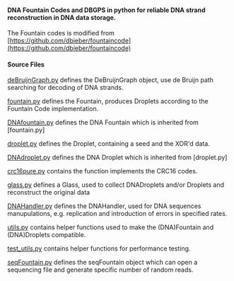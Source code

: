 

#### DNA Fountain Codes and DBGPS in python for reliable DNA strand reconstruction in DNA data storage.



The Fountain codes is modified from [https://github.com/dbieber/fountaincode](https://github.com/dbieber/fountaincode)




#### Source Files
[deBruijnGraph.py](deBruijnGraph.py) defines the DeBruijnGraph object, use de Bruijn path searching for decoding of DNA strands.

[fountain.py](fountain.py) defines the Fountain, produces Droplets according to the Fountain Code implementation.

[DNAfountain.py](DNAfountain.py) defines the DNA Fountain which is inherited from [fountain.py]

[droplet.py](droplet.py) defines the Droplet, containing a seed and the XOR'd data.

[DNAdroplet.py](DNAdroplet.py) defines the DNA Droplet which is inherited from [droplet.py]

[crc16pure.py](crc16pure.py) contains the function implements the CRC16 codes.

[glass.py](glass.py) defines a Glass, used to collect DNADroplets and/or Droplets and reconstruct the original data

[DNAHandler.py](DNAHandler.py) defines the DNAHandler, used for DNA sequences manupulations, e.g. replication and introduction of errors in specified rates.

[utils.py](utils.py) contains helper functions used to make the (DNA)Fountain and (DNA)Droplets compatible.

[test_utils.py](test_utils.py) contains helper functions for performance testing.

[seqFountain.py](seqFountain.py) defines the seqFountain object which can open a sequencing file and generate specific number of random reads.

